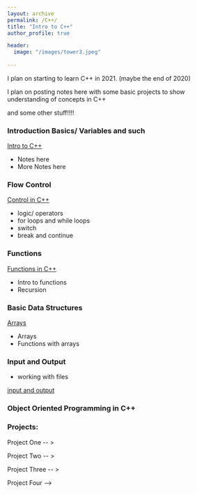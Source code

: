 ```yaml
---
layout: archive
permalink: /C++/
title: "Intro to C++"
author_profile: true

header:
  image: "/images/tower3.jpeg"
  
---
```


I plan on starting to learn C++ in 2021. (maybe the end of 2020)


I plan on posting notes here with some basic projects to show understanding of concepts in C++

and some other stuff!!!!
### Introduction Basics/ Variables and such

[Intro to C++ ](https://devintheengineer.com/C++/intro_c++)

- Notes here
- More Notes here

### Flow Control


[Control in C++ ](https://devintheengineer.com/C++/control_c++)


- logic/ operators
- for loops and while loops
- switch 
- break and continue


### Functions

[Functions in C++ ](https://devintheengineer.com/C++/functions_cpp)

- Intro to functions
- Recursion



### Basic Data Structures

[Arrays](https://devintheengineer.com/C++/arrays)

- Arrays
- Functions with arrays



### Input and Output
- working with files

[input and output ](https://devintheengineer.com/C++/input_output)

### Object Oriented Programming in C++



### Projects:

Project One -- >

Project Two -- >

Project Three -- >

Project Four -->








